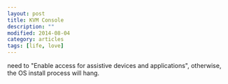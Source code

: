 ```yaml
---
layout: post
title: KVM Console
description: ""
modified: 2014-08-04
category: articles
tags: [life, love]
---
```



need to "Enable access for assistive devices and applications", otherwise, the OS install process will hang.
